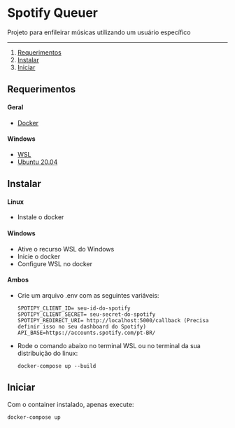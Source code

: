 # Spotify Queuer

Projeto para enfileirar músicas utilizando um usuário específico

----------------------------

1. [Requerimentos](#requerimentos)
2. [Instalar](#instalar)
3. [Iniciar](#iniciar)

<a name="requerimentos"/>

## Requerimentos

#### Geral

- [Docker](https://docs.docker.com/get-docker/)

#### Windows

- [WSL](https://docs.microsoft.com/pt-br/windows/wsl/install)
- [Ubuntu 20.04](https://www.microsoft.com/en-us/p/ubuntu-2004-lts/9n6svws3rx71#activetab=pivot:overviewtab)

<a name="instalar"/>

## Instalar



#### Linux
* Instale o docker

#### Windows
* Ative o recurso WSL do Windows
* Inicie o docker
* Configure WSL no docker

#### Ambos

* Crie um arquivo .env com as seguintes variáveis:

  ```
  SPOTIPY_CLIENT_ID= seu-id-do-spotify
  SPOTIPY_CLIENT_SECRET= seu-secret-do-spotify
  SPOTIPY_REDIRECT_URI= http://localhost:5000/callback (Precisa definir isso no seu dashboard do Spotify)
  API_BASE=https://accounts.spotify.com/pt-BR/
  ```
* Rode o comando abaixo no terminal WSL ou no terminal da sua distribuição do linux:

  ```
  docker-compose up --build
  ```
<a name="iniciar"/>   
 
## Iniciar



  Com o container instalado, apenas execute:
  
  ```
  docker-compose up 
  ```
  
